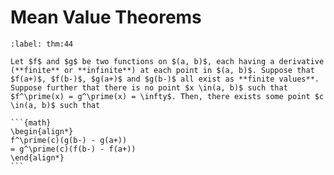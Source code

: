 # Mean Value Theorems

````{prf:theorem} Extension of Generalized Mean Value Theorem
:label: thm:44

Let $f$ and $g$ be two functions on $(a, b)$, each having a derivative (**finite** or **infinite**) at each point in $(a, b)$. Suppose that $f(a+)$, $f(b-)$, $g(a+)$ and $g(b-)$ all exist as **finite values**. Suppose further that there is no point $x \in(a, b)$ such that
$f^\prime(x) = g^\prime(x) = \infty$. Then, there exists some point $c \in(a, b)$ such that 

```{math}
\begin{align*}
f^\prime(c)(g(b-) - g(a+))
= g^\prime(c)(f(b-) - f(a+))
\end{align*}
```

````
